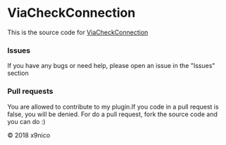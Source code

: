 # ViaCheckConnection
This is the source code for [ViaCheckConnection](https://www.spigotmc.org/resources/viacheckconnection.31805/)

### Issues
If you have any bugs or need help, please open an issue in the "Issues" section

### Pull requests
You are allowed to contribute to my plugin.If you code in a pull request is false, you will be denied.
For do a pull request, fork the source code and you can do :)

© 2018 x9nico
